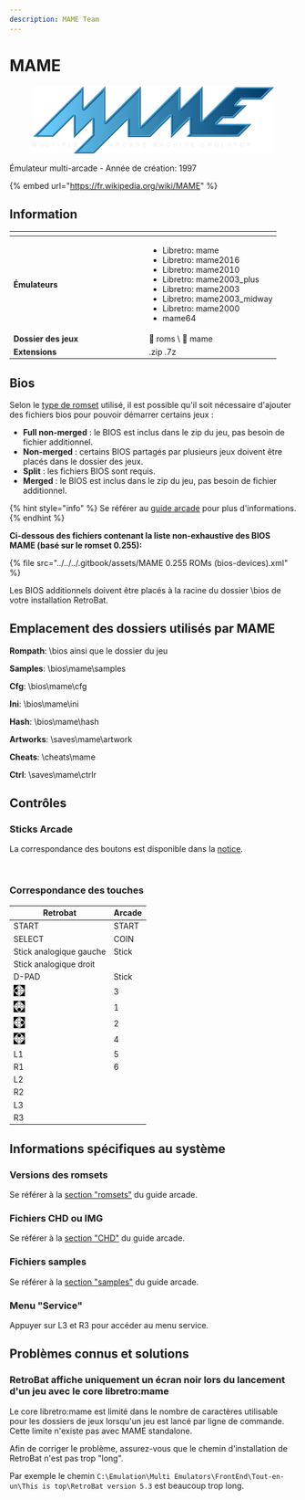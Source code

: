 ```yaml
---
description: MAME Team
---
```


# MAME

<div align="left">

<figure><img src="https://raw.githubusercontent.com/fabricecaruso/es-theme-carbon/52ff37c9e265587d006945a2ba695b5a962b3a3d/art/logos/mame.svg" alt=""><figcaption></figcaption></figure>

</div>

Émulateur multi-arcade - Année de création: 1997

{% embed url="https://fr.wikipedia.org/wiki/MAME" %}

## Information

<table data-header-hidden><thead><tr><th width="224"></th><th></th></tr></thead><tbody><tr><td><strong>Émulateurs</strong></td><td><ul><li>Libretro: mame</li><li>Libretro: mame2016</li><li>Libretro: mame2010</li><li>Libretro: mame2003_plus</li><li>Libretro: mame2003</li><li>Libretro: mame2003_midway</li><li>Libretro: mame2000</li><li>mame64</li></ul></td></tr><tr><td><strong>Dossier des jeux</strong></td><td><span data-gb-custom-inline data-tag="emoji" data-code="1f4c2">📂</span> roms \ <span data-gb-custom-inline data-tag="emoji" data-code="1f4c2">📂</span> mame</td></tr><tr><td><strong>Extensions</strong></td><td>.zip .7z</td></tr></tbody></table>

## Bios

Selon le [type de romset](../../arcade-guide.md#type-de-romset) utilisé, il est possible qu'il soit nécessaire d'ajouter des fichiers bios pour pouvoir démarrer certains jeux :

* **Full non-merged** : le BIOS est inclus dans le zip du jeu, pas besoin de fichier additionnel.
* **Non-merged** : certains BIOS partagés par plusieurs jeux doivent être placés dans le dossier des  jeux.
* **Split** : les fichiers BIOS sont requis.
* **Merged** : le BIOS est inclus dans le zip du jeu, pas besoin de fichier additionnel.

{% hint style="info" %}
Se référer au [guide arcade](../../arcade-guide.md#type-de-romset) pour plus d'informations.
{% endhint %}

**Ci-dessous des fichiers contenant la liste non-exhaustive des BIOS MAME (basé sur le romset 0.255):**

{% file src="../../../.gitbook/assets/MAME 0.255 ROMs (bios-devices).xml" %}

Les BIOS additionnels doivent être placés à la racine du dossier \bios de votre installation RetroBat.



## Emplacement des dossiers utilisés par MAME

**Rompath**: \bios ainsi que le dossier du jeu

**Samples**: \bios\mame\samples

**Cfg**: \bios\mame\cfg

**Ini**: \bios\mame\ini

**Hash**: \bios\mame\hash

**Artworks**: \saves\mame\artwork

**Cheats**: \cheats\mame

**Ctrl**: \saves\mame\ctrlr



## Contrôles

### Sticks Arcade

La correspondance des boutons est disponible dans la [notice](http://retrobat.ovh/notice/notice.pdf).

<div align="left">

<figure><img src="https://i.imgur.com/kXBcdsB.png" alt=""><figcaption></figcaption></figure>

</div>

### Correspondance des touches

| Retrobat                                       | Arcade |
| ---------------------------------------------- | ------ |
| START                                          | START  |
| SELECT                                         | COIN   |
| Stick analogique gauche                        | Stick  |
| Stick analogique droit                         |        |
| D-PAD                                          | Stick  |
| ![](<../../../.gitbook/assets/image (32).png>) | 3      |
| ![](<../../../.gitbook/assets/image (19).png>) | 1      |
| ![](<../../../.gitbook/assets/image (6).png>)  | 2      |
| ![](<../../../.gitbook/assets/image (34).png>) | 4      |
| L1                                             | 5      |
| R1                                             | 6      |
| L2                                             |        |
| R2                                             |        |
| L3                                             |        |
| R3                                             |        |

## Informations spécifiques au système

### Versions des romsets&#x20;

Se référer à la [section "romsets"](../../arcade-guide.md#type-de-romset) du guide arcade.

### Fichiers CHD ou IMG

Se référer à la [section "CHD"](../../arcade-guide.md#fichiers-chd-ou-img) du guide arcade.

### **Fichiers samples**

Se référer à la [section "samples"](../../arcade-guide.md#samples) du guide arcade.

### Menu "Service"

Appuyer sur L3 et R3 pour accéder au menu service.

## Problèmes connus et solutions

### RetroBat affiche uniquement un écran noir lors du lancement d'un jeu avec le core libretro:mame

Le core libretro:mame est limité dans le nombre de caractères utilisable pour les dossiers de jeux lorsqu'un jeu est lancé par ligne de commande. Cette limite n'existe pas avec MAME standalone.

Afin de corriger le problème, assurez-vous que le chemin d'installation de RetroBat n'est pas trop "long".

Par exemple le chemin `C:\Emulation\Multi Emulators\FrontEnd\Tout-en-un\This is top\RetroBat version 5.3` est beaucoup trop long.
